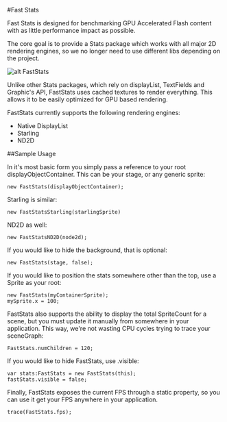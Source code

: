 #Fast Stats

Fast Stats is designed for benchmarking GPU Accelerated Flash content with as little performance impact as possible. 

The core goal is to provide a Stats package which works with all major 2D rendering engines, so we no longer need to use different libs depending on the project.

![alt FastStats](https://github.com/esDotDev/FastStats/blob/master/screenshot/screen.png?raw=true)

Unlike other Stats packages, which rely on displayList, TextFields and Graphic's API, FastStats uses cached textures to render everything. This allows it to be easily optimized for GPU based rendering.

FastStats currently supports the following rendering engines:

* Native DisplayList
* Starling
* ND2D

##Sample Usage

In it's most basic form you simply pass a reference to your root displayObjectContainer. This can be your stage, or any generic sprite:

	new FastStats(displayObjectContainer);

Starling is similar:

	new FastStatsStarling(starlingSprite)

ND2D as well:

	new FastStatsND2D(node2d);

If you would like to hide the background, that is optional:

	new FastStats(stage, false);

If you would like to position the stats somewhere other than the top, use a Sprite as your root:

	new FastStats(myContainerSprite);
	mySprite.x = 100;

FastStats also supports the ability to display the total SpriteCount for a scene, but you must update it manually from somewhere in your application. This way, we're not wasting CPU cycles trying to trace your sceneGraph:
	
	FastStats.numChildren = 120;

If you would like to hide FastStats, use .visible:
	
	var stats:FastStats = new FastStats(this);
	fastStats.visible = false;


Finally, FastStats exposes the current FPS through a static property, so you can use it get your FPS anywhere in your application.

	trace(FastStats.fps); 